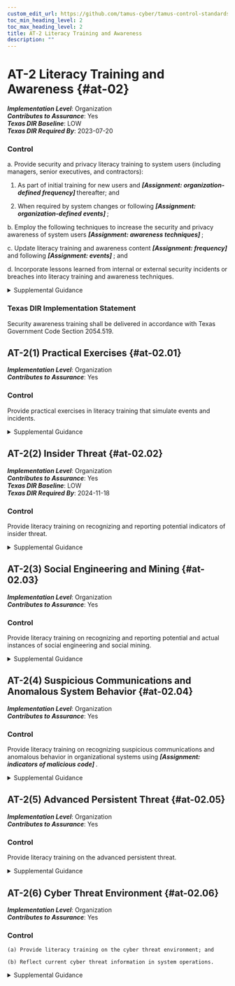 ```yaml
---
custom_edit_url: https://github.com/tamus-cyber/tamus-control-standards/tree/main/content/tamus.edu/TAMUS_profile.xml
toc_min_heading_level: 2
toc_max_heading_level: 2
title: AT-2 Literacy Training and Awareness
description: ""
---
```


# AT-2 Literacy Training and Awareness {#at-02}

_**Implementation Level**_: Organization\
_**Contributes to Assurance**_: Yes\
_**Texas DIR Baseline**_: LOW\
_**Texas DIR Required By**_: 2023-07-20

### Control



a. Provide security and privacy literacy training to system users (including managers, senior executives, and contractors):

1. As part of initial training for new users and <strong title="at-2_prm_1"> <em>[Assignment: organization-defined frequency]</em> </strong> thereafter; and

2. When required by system changes or following <strong title="at-2_prm_2"> <em>[Assignment: organization-defined events]</em> </strong>;

b. Employ the following techniques to increase the security and privacy awareness of system users <strong title="at-02_odp.05"> <em>[Assignment: awareness techniques]</em> </strong>;

c. Update literacy training and awareness content <strong title="at-02_odp.06"> <em>[Assignment: frequency]</em> </strong> and following <strong title="at-02_odp.07"> <em>[Assignment: events]</em> </strong> ; and

d. Incorporate lessons learned from internal or external security incidents or breaches into literacy training and awareness techniques.


<details><summary>Supplemental Guidance</summary>Organizations provide basic and advanced levels of literacy training to system users, including measures to test the knowledge level of users. Organizations determine the content of literacy training and awareness based on specific organizational requirements, the systems to which personnel have authorized access, and work environments (e.g., telework). The content includes an understanding of the need for security and privacy as well as actions by users to maintain security and personal privacy and to respond to suspected incidents. The content addresses the need for operations security and the handling of personally identifiable information.<br/><br/>Awareness techniques include displaying posters, offering supplies inscribed with security and privacy reminders, displaying logon screen messages, generating email advisories or notices from organizational officials, and conducting awareness events. Literacy training after the initial training described in [AT-2a.1](#at-2_smt.a.1) is conducted at a minimum frequency consistent with applicable laws, directives, regulations, and policies. Subsequent literacy training may be satisfied by one or more short ad hoc sessions and include topical information on recent attack schemes, changes to organizational security and privacy policies, revised security and privacy expectations, or a subset of topics from the initial training. Updating literacy training and awareness content on a regular basis helps to ensure that the content remains relevant. Events that may precipitate an update to literacy training and awareness content include, but are not limited to, assessment or audit findings, security incidents or breaches, or changes in applicable laws, executive orders, directives, regulations, policies, standards, and guidelines.</details>

### Texas DIR Implementation Statement

Security awareness training shall be delivered in accordance with Texas Government Code Section 2054.519.



## AT-2(1) Practical Exercises {#at-02.01}

_**Implementation Level**_: Organization\
_**Contributes to Assurance**_: Yes

### Control

Provide practical exercises in literacy training that simulate events and incidents.


<details><summary>Supplemental Guidance</summary>Practical exercises include no-notice social engineering attempts to collect information, gain unauthorized access, or simulate the adverse impact of opening malicious email attachments or invoking, via spear phishing attacks, malicious web links.</details>


## AT-2(2) Insider Threat {#at-02.02}

_**Implementation Level**_: Organization\
_**Contributes to Assurance**_: Yes\
_**Texas DIR Baseline**_: LOW\
_**Texas DIR Required By**_: 2024-11-18

### Control

Provide literacy training on recognizing and reporting potential indicators of insider threat.


<details><summary>Supplemental Guidance</summary>Potential indicators and possible precursors of insider threat can include behaviors such as inordinate, long-term job dissatisfaction; attempts to gain access to information not required for job performance; unexplained access to financial resources; bullying or harassment of fellow employees; workplace violence; and other serious violations of policies, procedures, directives, regulations, rules, or practices. Literacy training includes how to communicate the concerns of employees and management regarding potential indicators of insider threat through channels established by the organization and in accordance with established policies and procedures. Organizations may consider tailoring insider threat awareness topics to the role. For example, training for managers may be focused on changes in the behavior of team members, while training for employees may be focused on more general observations.</details>


## AT-2(3) Social Engineering and Mining {#at-02.03}

_**Implementation Level**_: Organization\
_**Contributes to Assurance**_: Yes

### Control

Provide literacy training on recognizing and reporting potential and actual instances of social engineering and social mining.


<details><summary>Supplemental Guidance</summary>Social engineering is an attempt to trick an individual into revealing information or taking an action that can be used to breach, compromise, or otherwise adversely impact a system. Social engineering includes phishing, pretexting, impersonation, baiting, quid pro quo, thread-jacking, social media exploitation, and tailgating. Social mining is an attempt to gather information about the organization that may be used to support future attacks. Literacy training includes information on how to communicate the concerns of employees and management regarding potential and actual instances of social engineering and data mining through organizational channels based on established policies and procedures.</details>


## AT-2(4) Suspicious Communications and Anomalous System Behavior {#at-02.04}

_**Implementation Level**_: Organization\
_**Contributes to Assurance**_: Yes

### Control

Provide literacy training on recognizing suspicious communications and anomalous behavior in organizational systems using <strong title="at-02.04_odp"> <em>[Assignment: indicators of malicious code]</em> </strong>.


<details><summary>Supplemental Guidance</summary>A well-trained workforce provides another organizational control that can be employed as part of a defense-in-depth strategy to protect against malicious code coming into organizations via email or the web applications. Personnel are trained to look for indications of potentially suspicious email (e.g., receiving an unexpected email, receiving an email containing strange or poor grammar, or receiving an email from an unfamiliar sender that appears to be from a known sponsor or contractor). Personnel are also trained on how to respond to suspicious email or web communications. For this process to work effectively, personnel are trained and made aware of what constitutes suspicious communications. Training personnel on how to recognize anomalous behaviors in systems can provide organizations with early warning for the presence of malicious code. Recognition of anomalous behavior by organizational personnel can supplement malicious code detection and protection tools and systems employed by organizations.</details>


## AT-2(5) Advanced Persistent Threat {#at-02.05}

_**Implementation Level**_: Organization\
_**Contributes to Assurance**_: Yes

### Control

Provide literacy training on the advanced persistent threat.


<details><summary>Supplemental Guidance</summary>An effective way to detect advanced persistent threats (APT) and to preclude successful attacks is to provide specific literacy training for individuals. Threat literacy training includes educating individuals on the various ways that APTs can infiltrate the organization (e.g., through websites, emails, advertisement pop-ups, articles, and social engineering). Effective training includes techniques for recognizing suspicious emails, use of removable systems in non-secure settings, and the potential targeting of individuals at home.</details>


## AT-2(6) Cyber Threat Environment {#at-02.06}

_**Implementation Level**_: Organization\
_**Contributes to Assurance**_: Yes

### Control



    (a) Provide literacy training on the cyber threat environment; and

    (b) Reflect current cyber threat information in system operations.


<details><summary>Supplemental Guidance</summary>Since threats continue to change over time, threat literacy training by the organization is dynamic. Moreover, threat literacy training is not performed in isolation from the system operations that support organizational mission and business functions.</details>
